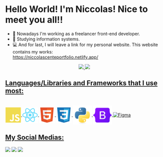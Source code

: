 # Hello World! I'm Niccolas! Nice to meet you all!!

- 🔭 Nowadays I'm working as a freelancer front-end developer.
- 🌱 Studying information systems.
- 💻 And for last, I will leave a link for my personal website. This website contains my works:<br>
  <a href="https://niccolascenteportfolio.netlify.app/" target="_blank">https://niccolascenteportfolio.netlify.app/</a>


<div align="center">
  <a href="https://github.com/NiccolasCente">
  <img height="180em" src="https://github-readme-stats.vercel.app/api?username=NiccolasCente&show_icons=true&theme=synthwave"/>
  <img height="180em" src="https://github-readme-stats.vercel.app/api/top-langs/?username=NiccolasCente&layout=compact&langs_count=7&theme=synthwave"/>
</div>


## Languages/Libraries and Frameworks that I use most:
<div style="display: inline_block"><br>
  <img align="center" alt="Js" height="50" width="50" src="https://raw.githubusercontent.com/devicons/devicon/master/icons/javascript/javascript-plain.svg">
  <img align="center" alt="React" height="50" width="50" src="https://raw.githubusercontent.com/devicons/devicon/master/icons/react/react-original.svg">
  <img align="center" alt="HTML" height="50" width="50" src="https://raw.githubusercontent.com/devicons/devicon/master/icons/html5/html5-original.svg">
  <img align="center" alt="CSS" height="50" width="50" src="https://raw.githubusercontent.com/devicons/devicon/master/icons/css3/css3-original.svg">
  <img align="center" alt="Python" height="60" width="60" src="https://raw.githubusercontent.com/devicons/devicon/master/icons/python/python-original.svg">
  <img align="center" alt="Bootstrap" height="60" width="60" src="https://github.com/devicons/devicon/blob/master/icons/bootstrap/bootstrap-original.svg">
 <img align="center" alt="Figma" height="50" width="50" src="https://github.com/user-attachments/assets/e6c3a940-d939-4dcb-941d-6986ed8774f4">
</div>  

## My Social Medias:
<div>
  <a href="https://www.linkedin.com/in/niccolas-cente-ba989b23b/"><img src="https://img.shields.io/badge/-LinkedIn-%230077B5?style=for-the-badge&logo=linkedin&logoColor=white" target="_blank"></a> 
  <a href="https://www.youtube.com/@niccolascente4370" ><img src="https://img.shields.io/badge/YouTube-FF0000?style=for-the-badge&logo=youtube&logoColor=white" target="_blank"></a>
  <a href = "mailto:niccolas.dev@hotmail.com"><img src="https://img.shields.io/badge/-Gmail-%23333?style=for-the-badge&logo=gmail&logoColor=white" target="_blank"></a>

</div>
